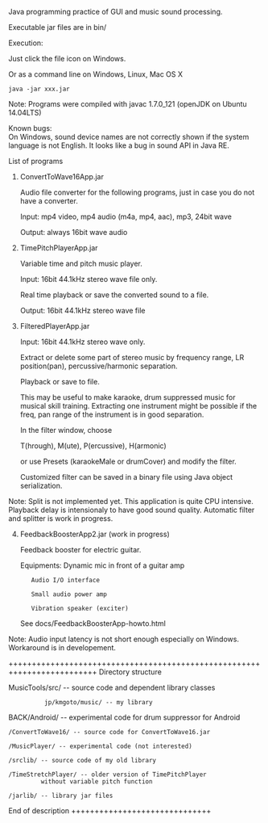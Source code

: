 Java programming practice of GUI and music sound processing.

Executable jar files are in bin/

Execution:

  Just click the file icon on Windows.

  Or as a command line on Windows, Linux, Mac OS X

    java -jar xxx.jar 

Note: Programs were compiled with javac 1.7.0_121 (openJDK on Ubuntu 14.04LTS)  

Known bugs:   
      On Windows, sound device names are not correctly shown
      if the system language is not English. It looks like
      a bug in sound API in Java RE.

List of programs

1) ConvertToWave16App.jar

   Audio file converter for the following programs,
   just in case you do not have a converter.
 
   Input: mp4 video, mp4 audio (m4a, mp4, aac), mp3, 24bit wave

   Output: always 16bit wave audio

2) TimePitchPlayerApp.jar

   Variable time and pitch music player.

   Input: 16bit 44.1kHz stereo wave file only. 

   Real time playback or save the converted sound to a file.

   Output: 16bit 44.1kHz stereo wave file

3) FilteredPlayerApp.jar

   Input: 16bit 44.1kHz stereo wave only. 

   Extract or delete some part of stereo music 
   by frequency range, LR position(pan), percussive/harmonic separation.

   Playback or save to file.

   This may be useful to make karaoke, drum suppressed music for
   musical skill training. Extracting one instrument might be possible
   if the freq, pan range of the instrument is in good separation.
   
   In the filter window, choose  

   T(hrough), M(ute), P(ercussive), H(armonic) 

   or use Presets (karaokeMale or drumCover) and modify the filter.

   Customized filter can be saved in a binary file using Java object
   serialization.

 Note: Split is not implemented yet.
   This application is quite CPU intensive.
   Playback delay is intensionaly to have good sound quality.
   Automatic filter and splitter is work in progress.

4) FeedbackBoosterApp2.jar (work in progress)

   Feedback booster for electric guitar.

   Equipments: Dynamic mic in front of a guitar amp

          Audio I/O interface

          Small audio power amp

          Vibration speaker (exciter)

   See docs/FeedbackBoosterApp-howto.html

  Note: Audio input latency is not short enough especially on Windows.
        Workaround is in developement.

+++++++++++++++++++++++++++++++++++++++++++++++++++++++++++++++++++++++++
Directory structure

MusicTools/src/ -- source code and dependent library classes

              jp/kmgoto/music/ -- my library

BACK/Android/ -- experimental code for drum suppressor for Android

    /ConvertToWave16/ -- source code for ConvertToWave16.jar 

    /MusicPlayer/ -- experimental code (not interested)

    /srclib/ -- source code of my old library

    /TimeStretchPlayer/ -- older version of TimePitchPlayer 
             without variable pitch function

    /jarlib/ -- library jar files 

End of description
++++++++++++++++++++++++++++++
